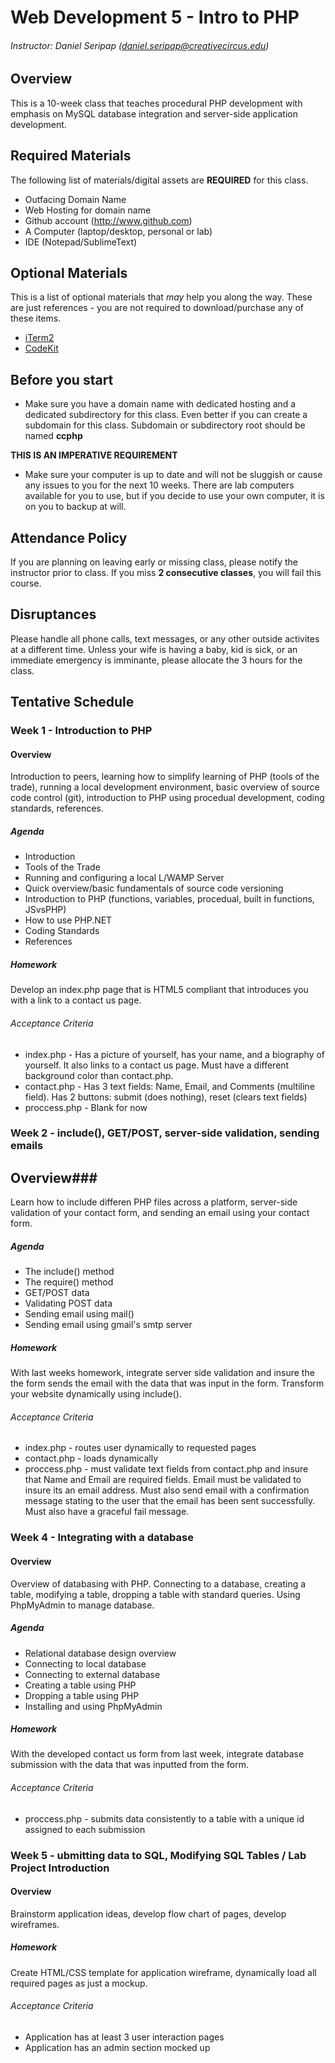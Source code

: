 # Web Development 5 - Intro to PHP
###### Instructor: Daniel Seripap (daniel.seripap@creativecircus.edu)

## Overview

This is a 10-week class that teaches procedural PHP development with emphasis on MySQL database integration and server-side application development.

## Required Materials

The following list of materials/digital assets are **REQUIRED** for this class.

+ Outfacing Domain Name
+ Web Hosting for domain name
+ Github account (http://www.github.com)
+ A Computer (laptop/desktop, personal or lab)
+ IDE (Notepad/SublimeText)

## Optional Materials

This is a list of optional materials that *may* help you along the way. These are just references - you are not required to download/purchase any of these items.

+ [iTerm2](http://www.iterm2.com)
+ [CodeKit](incident57.com/codekit/‎)

## Before you start

+ Make sure you have a domain name with dedicated hosting and a dedicated subdirectory for this class. Even better if you can create a subdomain for this class. Subdomain or subdirectory root should be named **ccphp**

**THIS IS AN IMPERATIVE REQUIREMENT**

+ Make sure your computer is up to date and will not be sluggish or cause any issues to you for the next 10 weeks. There are lab computers available for you to use, but if you decide to use your own computer, it is on you to backup at will.

## Attendance Policy

If you are planning on leaving early or missing class, please notify the instructor prior to class. If you miss **2 consecutive classes**, you will fail this course.

## Disruptances

Please handle all phone calls, text messages, or any other outside activites at a different time. Unless your wife is having a baby, kid is sick, or an immediate emergency is imminante, please allocate the 3 hours for the class.

## Tentative Schedule

### Week 1 - Introduction to PHP

#### Overview

Introduction to peers, learning how to simplify learning of PHP (tools of the trade), running a local development environment, basic overview of source code control (git), introduction to PHP using procedual development, coding standards, references.

##### Agenda

* Introduction
* Tools of the Trade
* Running and configuring a local L/WAMP Server
* Quick overview/basic fundamentals of source code versioning
* Introduction to PHP (functions, variables, procedual, built in functions, JSvsPHP)
* How to use PHP.NET
* Coding Standards
* References

##### Homework

Develop an index.php page that is HTML5 compliant that introduces you with a link to a contact us page.

###### Acceptance Criteria

* index.php - Has a picture of yourself, has your name, and a biography of yourself. It also links to a contact us page. Must have a different background color than contact.php.
* contact.php - Has 3 text fields: Name, Email, and Comments (multiline field). Has 2 buttons: submit (does nothing), reset (clears text fields)
* proccess.php - Blank for now

### Week 2 - include(), GET/POST, server-side validation, sending emails

## Overview###
Learn how to include differen PHP files across a platform, server-side validation of your contact form, and sending an email using your contact form.

##### Agenda

* The include() method
* The require() method
* GET/POST data
* Validating POST data
* Sending email using mail()
* Sending email using gmail's smtp server

##### Homework

With last weeks homework, integrate server side validation and insure the the form sends the email with the data that was input in the form. Transform your website dynamically using include().

###### Acceptance Criteria

* index.php - routes user dynamically to requested pages
* contact.php - loads dynamically
* proccess.php - must validate text fields from contact.php and insure that Name and Email are required fields. Email must be validated to insure its an email address. Must also send email with a confirmation message stating to the user that the email has been sent successfully. Must also have a graceful fail message.

### Week 4 - Integrating with a database

#### Overview

Overview of databasing with PHP. Connecting to a database, creating a table, modifying a table, dropping a table with standard queries. Using PhpMyAdmin to manage database.

##### Agenda

* Relational database design overview
* Connecting to local database
* Connecting to external database
* Creating a table using PHP
* Dropping a table using PHP
* Installing and using PhpMyAdmin

##### Homework

With the developed contact us form from last week, integrate database submission with the data that was inputted from the form.

###### Acceptance Criteria

* proccess.php - submits data consistently to a table with a unique id assigned to each submission

### Week 5 - ubmitting data to SQL, Modifying SQL Tables / Lab Project Introduction

#### Overview

Brainstorm application ideas, develop flow chart of pages, develop wireframes.

##### Homework

Create HTML/CSS template for application wireframe, dynamically load all required pages as just a mockup.

###### Acceptance Criteria

* Application has at least 3 user interaction pages
* Application has an admin section mocked up
